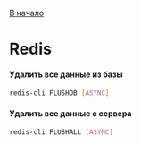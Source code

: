 [В начало](README.md)

# Redis

#### Удалить все данные из базы

```sh
redis-cli FLUSHDB [ASYNC]
```

#### Удалить все данные с сервера

```sh
redis-cli FLUSHALL [ASYNC]
```